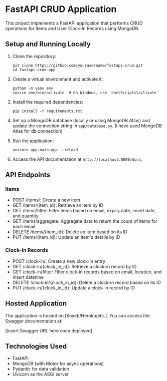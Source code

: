 # FastAPI CRUD Application

This project implements a FastAPI application that performs CRUD operations for Items and User Clock-In Records using MongoDB.


## Setup and Running Locally

1. Clone the repository:
   ```
   git clone https://github.com/yourusername/fastapi-crud.git
   cd fastapi-crud-app
   ```

2. Create a virtual environment and activate it:
   ```
   python -m venv env
   source env/bin/activate  # On Windows, use `env\Scripts\activate`
   ```

3. Install the required dependencies:
   ```
   pip install -r requirements.txt
   ```

4. Set up a MongoDB database (locally or using MongoDB Atlas) and update the connection string in `app/database.py`.
(I have used MongoDB Atlas for db connection)

5. Run the application:
   ```
   uvicorn app.main:app --reload
   ```

6. Access the API documentation at `http://localhost:8000/docs`.

## API Endpoints

### Items

- POST /items/: Create a new item
- GET /items/{item_id}: Retrieve an item by ID
- GET /items/filter: Filter items based on email, expiry date, insert date, and quantity
- GET /items/aggregate: Aggregate data to return the count of items for each email
- DELETE /items/{item_id}: Delete an item based on its ID
- PUT /items/{item_id}: Update an item's details by ID

### Clock-In Records

- POST /clock-in/: Create a new clock-in entry
- GET /clock-in/{clock_in_id}: Retrieve a clock-in record by ID
- GET /clock-in/filter: Filter clock-in records based on email, location, and insert datetime
- DELETE /clock-in/{clock_in_id}: Delete a clock-in record based on its ID
- PUT /clock-in/{clock_in_id}: Update a clock-in record by ID

## Hosted Application

The application is hosted on [Koyeb/Heroku/etc.]. You can access the Swagger documentation at:

[Insert Swagger URL here once deployed]

## Technologies Used

- FastAPI
- MongoDB (with Motor for async operations)
- Pydantic for data validation
- Uvicorn as the ASGI server
